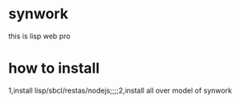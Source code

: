 # synwork
this is lisp web pro

# how to install
1,install lisp/sbcl/restas/nodejs;;;;2,install all over model of synwork
